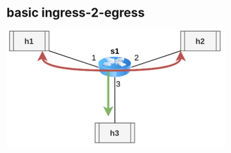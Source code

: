 # basic ingress-2-egress
<img src="../../misc/img/P4img-basic.png" alt="basic-i2e.png" style="zoom:50%;"/> 
